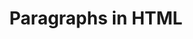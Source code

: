 ---
id: paragraphs
title: Paragraphs in HTML
sidebar_label: Paragraphs
sidebar_position: 2
tags: [html, web-development, paragraphs]
description: In this tutorial, you will learn about paragraphs in HTML. Paragraphs are used to group text content together and are used to separate different sections of a web page.
---